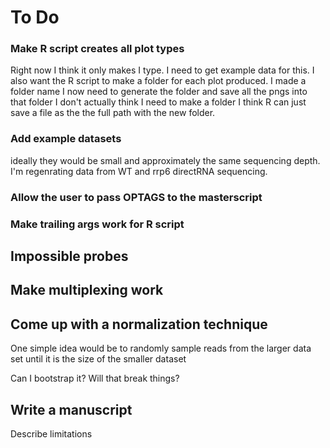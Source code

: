 # To Do

### Make R script creates all plot types

Right now I think it only makes I type. I need to get example data for this.
I also want the R script to make a folder for each plot produced.
	I made a folder name I now need to generate the folder and save all the pngs
	into that folder
		I don't actually think I need to make a folder I think R can just save a file
		as the the full path with the new folder.

### Add example datasets

ideally they would be small and approximately the same sequencing depth.
I'm regenrating data from WT and rrp6 directRNA sequencing. 

### Allow the user to pass OPTAGS to the masterscript

### Make trailing args work for R script

## Impossible probes 

## Make multiplexing work

## Come up with a normalization technique

One simple idea would be to randomly sample reads from the larger data set until it is the size of the smaller dataset

Can I bootstrap it? Will that break things?

## Write a manuscript

Describe limitations
